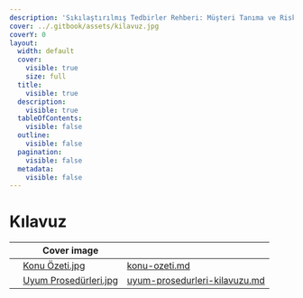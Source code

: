 ```yaml
---
description: 'Sıkılaştırılmış Tedbirler Rehberi: Müşteri Tanıma ve Risk Yönetimi'
cover: ../.gitbook/assets/kilavuz.jpg
coverY: 0
layout:
  width: default
  cover:
    visible: true
    size: full
  title:
    visible: true
  description:
    visible: true
  tableOfContents:
    visible: false
  outline:
    visible: false
  pagination:
    visible: false
  metadata:
    visible: false
---
```


# Kılavuz

<table data-view="cards"><thead><tr><th data-hidden></th><th data-hidden data-card-cover data-type="image">Cover image</th><th data-hidden data-card-target data-type="content-ref"></th></tr></thead><tbody><tr><td></td><td><a href="../.gitbook/assets/Konu Özeti.jpg">Konu Özeti.jpg</a></td><td><a href="konu-ozeti.md">konu-ozeti.md</a></td></tr><tr><td></td><td><a href="../.gitbook/assets/Uyum Prosedürleri.jpg">Uyum Prosedürleri.jpg</a></td><td><a href="uyum-prosedurleri-kilavuzu.md">uyum-prosedurleri-kilavuzu.md</a></td></tr></tbody></table>
